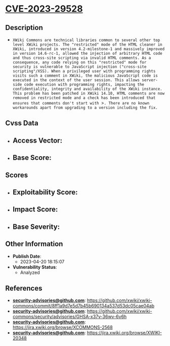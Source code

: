 
# [CVE-2023-29528](https://cve.mitre.org/cgi-bin/cvename.cgi?name=CVE-2023-29528)

## Description

- `XWiki Commons are technical libraries common to several other top level XWiki projects. The "restricted" mode of the HTML cleaner in XWiki, introduced in version 4.2-milestone-1 and massively improved in version 14.6-rc-1, allowed the injection of arbitrary HTML code and thus cross-site scripting via invalid HTML comments. As a consequence, any code relying on this "restricted" mode for security is vulnerable to JavaScript injection ("cross-site scripting"/XSS). When a privileged user with programming rights visits such a comment in XWiki, the malicious JavaScript code is executed in the context of the user session. This allows server-side code execution with programming rights, impacting the confidentiality, integrity and availability of the XWiki instance. This problem has been patched in XWiki 14.10, HTML comments are now removed in restricted mode and a check has been introduced that ensures that comments don't start with `>`. There are no known workarounds apart from upgrading to a version including the fix.`

## Cvss Data

- **Access Vector**:
  - 
- **Base Score**:
  - 

## Scores

- **Exploitability Score**:
  - 
- **Impact Score**:
  - 
- **Base Severity**:
  - 

## Other Information

- **Publish Date**:
  - 2023-04-20 18:15:07
- **Vulnerability Status**:
  - Analyzed

## References

- **security-advisories@github.com**: https://github.com/xwiki/xwiki-commons/commit/8ff1a9d7e5d7b45b690134a537d53dc05cae04ab
- **security-advisories@github.com**: https://github.com/xwiki/xwiki-commons/security/advisories/GHSA-x37v-36wv-6v6h
- **security-advisories@github.com**: https://jira.xwiki.org/browse/XCOMMONS-2568
- **security-advisories@github.com**: https://jira.xwiki.org/browse/XWIKI-20348
